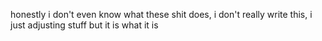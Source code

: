 honestly i don't even know what these shit does, i don't really write this, i just adjusting stuff but it is what it is

